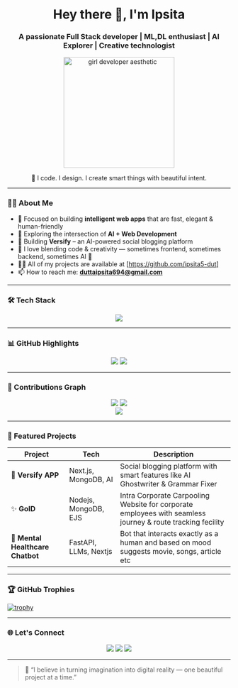 <h1 align="center">Hey there 👋, I'm Ipsita </h1>
<h3 align="center">A passionate Full Stack developer | ML,DL enthusiast | AI Explorer | Creative technologist</h3>

<p align="center">
  <img src="https://i.pinimg.com/originals/15/7b/26/157b269119183bfa0fffbf0ac50bc22d.gif" width="250" alt="girl developer aesthetic"/>
</p>

<p align="center">
  🌸 I code. I design. I create smart things with beautiful intent.
</p>

---

### 👩‍💻 About Me
- 🎯 Focused on building **intelligent web apps** that are fast, elegant & human-friendly  
- 🧠 Exploring the intersection of **AI + Web Development**
- 💼 Building **Versify** – an AI-powered social blogging platform  
- 🎨 I love blending code & creativity — sometimes frontend, sometimes backend, sometimes AI 🦄 
- 👩‍💻 All of my projects are available at [https://github.com/ipsita5-dut]
- 📫 How to reach me: **duttaipsita694@gmail.com**

---

### 🛠️ Tech Stack
<p align="center">
  <img src="https://skillicons.dev/icons?i=ts,js,react,nextjs,nodejs,express,mongodb,python,fastapi,tailwind,vercel,git,vscode,html,css" />
</p>

---

### 📊 GitHub Highlights

<p align="center">
  <img src="https://github-readme-stats.vercel.app/api?username=ipsita5-dut&show_icons=true&theme=gruvbox&hide_border=true&icon_color=ffc0cb" />
  <img src="https://github-readme-stats.vercel.app/api/top-langs/?username=ipsita5-dut&layout=compact&theme=gruvbox&hide_border=true" />
</p>

---

### 🌟 Contributions Graph

<p align="center">
  <img src="https://github-readme-stats.vercel.app/api?username=ipsita5-dut&show_icons=true&theme=rose_pine&hide_border=true" />
  <img src="https://github-readme-stats.vercel.app/api/top-langs/?username=ipsita5-dut&layout=compact&theme=rose_pine&hide_border=true" />
  <br/>
  <img src="https://github-readme-streak-stats.herokuapp.com/?user=ipsita5-dut&theme=rose_pine&hide_border=true" />
</p>


---

### 🌟 Featured Projects

| Project | Tech | Description |
|--------|------|-------------|
| 📝 **Versify APP** | Next.js, MongoDB, AI | Social blogging platform with smart features like AI Ghostwriter & Grammar Fixer |
| ✨ **GoID** | Nodejs, MongoDB, EJS | Intra Corporate Carpooling Website for corporate employees with seamless journey & route tracking fecility |
| 🤖 **Mental Healthcare Chatbot** | FastAPI, LLMs, Nextjs | Bot that interacts exactly as a human and based on mood suggests movie, songs, article etc |

---

### 🏆 GitHub Trophies

[![trophy](https://github-profile-trophy.vercel.app/?username=arshiyanandy&theme=radical&column=7&margin-w=10&margin-h=15)](https://github.com/ryo-ma/github-profile-trophy)

---

### 🌐 Let's Connect

<p align="center">
  <a href="mailto:duttaipsita694@gmail.com"><img src="https://img.shields.io/badge/Email-dd3f4f?style=for-the-badge&logo=gmail&logoColor=white" /></a>
  <a href="https://linkedin.com/in/ipsitadutta2026"><img src="https://img.shields.io/badge/LinkedIn-0077b5?style=for-the-badge&logo=linkedin&logoColor=white" /></a>
  <a href="https://github.com/ipsita5-dut"><img src="https://img.shields.io/badge/GitHub-181717?style=for-the-badge&logo=github&logoColor=white" /></a>
</p>

---

> 🌷 “I believe in turning imagination into digital reality — one beautiful project at a time.”

